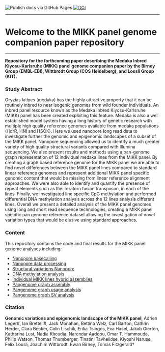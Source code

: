![Publish docs via GitHub Pages](https://github.com/birneylab/MIKK_genome_companion_paper/workflows/Publish%20docs%20via%20GitHub%20Pages/badge.svg)
[![DOI](https://zenodo.org/badge/277769594.svg)](https://zenodo.org/badge/latestdoi/277769594)



---

# Welcome to the MIKK panel genome companion paper repository

---

**Repository for the forthcoming paper describing the Medaka Inbred Kiyosu-Karlsruhe (MIKK) panel genome companion paper by the Birney Group (EMBL-EBI), Wittbrodt Group (COS Heidelberg), and Loosli Group (KIT).**

### Study Abstract

Oryzias latipes (medaka) has the highly attractive property that it can be routinely inbred to near isogenic genomes from wild founder individuals. An inbred panel resource known as the Medaka Inbred Kiyosu-Karlsruhe (MIKK) panel has been created exploiting this feature. Medaka is also a  well established model system having a long history of genetic research with multiple high quality reference genomes available from medaka populations (HdrR, HNI and HSOK). Here we used nanopore long read data to investigate further the genomic and epigenomic landscapes of a subset of the MIKK panel. Nanopore sequencing allowed us to identify a much greater variety of high quality structural variants compared with Illumina sequencing. We also present results and methods using a pan-genome graph representation of 12 individual medaka lines from the MIKK panel. By creating a graph based reference genome for the MIKK panel we are able to find novel differences between the MIKK panel lines compared to standard linear reference genomes and represent additional MIKK panel specific genomic content that would be missing from linear reference alignment approaches. We were also able to identify and quantify the presence of repeat elements such as the Teratorn fusion transposon, in each of the lines. Finally, we investigated line specific CpG methylation and performed differential DNA methylation analysis across the 12 lines analysis different lines. Overall we present a detailed analysis of the MIKK panel genomes using long and short read sequence technologies, creating a MIKK panel specific pan genome reference dataset allowing the investigation of novel variation types that would be elusive using standard approaches.

### Content

This repository contains the code and final results for the MIKK panel genome analyses including:

* [Nanopore basecalling](https://birneylab.github.io/MIKK_genome_companion_paper/Nanopore_basecalling)
* [Nanopore data processing](https://birneylab.github.io/MIKK_genome_companion_paper/Nanopore_processing)
* [Structural variations Nanopore](https://birneylab.github.io/MIKK_genome_companion_paper/Nanopore_SV_analysis)
* [DNA methylation analysis](https://birneylab.github.io/MIKK_genome_companion_paper/DNA_methylation)
* [Individual MIKK lines hybrid assemblies](https://birneylab.github.io/MIKK_genome_companion_paper/Individual_assemblies)
* [Pangenome graph assembly](https://birneylab.github.io/MIKK_genome_companion_paper/Graph_assembly)
* [Pangenome graph usage analysis](https://birneylab.github.io/MIKK_genome_companion_paper/Graph_usage)
* [Pangenome graph SV analysis](https://birneylab.github.io/MIKK_genome_companion_paper/Graph_SV)

### Citation

**Genomic variations and epigenomic landscape of the MIKK panel**, Adrien Leger#, Ian Brettell#, Jack Monahan, Bettina Welz, Carl Barton, Cathrin Herder, Clara Becker, Colin Lischik, Erika Tsingos, Eva Hasel, Jakob Gierten, Katharina Lust, Nadia Khoudja, Narendar Aadepu, Omar T. Hammouda, Philip Watson, Thomas Thumberger, Tinatini Tavhelidse, Kiyoshi Naruse, Felix Loosli, Joachim Wittbrodt, Ewan Birney, Tomas Fitzgerald†
